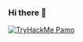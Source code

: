 ### Hi there 👋

<!--
**PamoCurtis/PamoCurtis** is a ✨ _special_ ✨ repository because its `README.md` (this file) appears on your GitHub profile.

Here are some ideas to get you started:

- 🔭 I’m currently working on ...
- 🌱 I’m currently learning ...
- 👯 I’m looking to collaborate on ...
- 🤔 I’m looking for help with ...
- 💬 Ask me about ...
- 📫 How to reach me: ...
- 😄 Pronouns: ...
- ⚡ Fun fact: ...
-->
<a href="https://tryhackme.com/p/Pamo" target="_blank"><img src="https://tryhackme-badges.s3.amazonaws.com/Pamo.png?update=2" alt="TryHackMe Pamo" />
